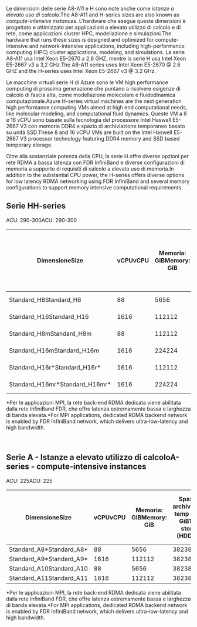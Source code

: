 <!-- A-series - compute-intensive instances, H-series -->

<span data-ttu-id="f3c9e-101">Le dimensioni delle serie A8-A11 e H sono note anche come *istanze a elevato uso di calcolo*.</span><span class="sxs-lookup"><span data-stu-id="f3c9e-101">The A8-A11 and H-series sizes are also known as *compute-intensive instances*.</span></span> <span data-ttu-id="f3c9e-102">L'hardware che esegue queste dimensioni è progettato e ottimizzato per applicazioni a elevato utilizzo di calcolo e di rete, come applicazioni cluster HPC, modellazione e simulazioni.</span><span class="sxs-lookup"><span data-stu-id="f3c9e-102">The hardware that runs these sizes is designed and optimized for compute-intensive and network-intensive applications, including high-performance computing (HPC) cluster applications, modeling, and simulations.</span></span> <span data-ttu-id="f3c9e-103">La serie A8-A11 usa Intel Xeon E5-2670 a 2,6 GHZ, mentre la serie H usa Intel Xeon E5-2667 v3 a 3,2 GHz.</span><span class="sxs-lookup"><span data-stu-id="f3c9e-103">The A8-A11 series uses Intel Xeon E5-2670 @ 2.6 GHZ and the H-series uses Intel Xeon E5-2667 v3 @ 3.2 GHz.</span></span> 

<span data-ttu-id="f3c9e-104">Le macchine virtuali serie H di Azure sono le VM high performance computing di prossima generazione che puntano a risolvere esigenze di calcolo di fascia alta, come modellazione molecolare e fluidodinamica computazionale.</span><span class="sxs-lookup"><span data-stu-id="f3c9e-104">Azure H-series virtual machines are the next generation high performance computing VMs aimed at high end computational needs, like molecular modeling, and computational fluid dynamics.</span></span> <span data-ttu-id="f3c9e-105">Queste VM a 8 e 16 vCPU sono basate sulla tecnologia del processore Intel Haswell E5-2667 V3 con memoria DDR4 e spazio di archiviazione temporaneo basato su unità SSD.</span><span class="sxs-lookup"><span data-stu-id="f3c9e-105">These 8 and 16 vCPU VMs are built on the Intel Haswell E5-2667 V3 processor technology featuring DDR4 memory and SSD based temporary storage.</span></span> 

<span data-ttu-id="f3c9e-106">Oltre alla sostanziale potenza della CPU, la serie H offre diverse opzioni per rete RDMA a bassa latenza con FDR InfiniBand e diverse configurazioni di memoria a supporto di requisiti di calcolo a elevato uso di memoria.</span><span class="sxs-lookup"><span data-stu-id="f3c9e-106">In addition to the substantial CPU power, the H-series offers diverse options for low latency RDMA networking using FDR InfiniBand and several memory configurations to support memory intensive computational requirements.</span></span>



## <a name="h-series"></a><span data-ttu-id="f3c9e-107">Serie H</span><span class="sxs-lookup"><span data-stu-id="f3c9e-107">H-series</span></span>

<span data-ttu-id="f3c9e-108">ACU: 290-300</span><span class="sxs-lookup"><span data-stu-id="f3c9e-108">ACU: 290-300</span></span>

| <span data-ttu-id="f3c9e-109">Dimensione</span><span class="sxs-lookup"><span data-stu-id="f3c9e-109">Size</span></span> | <span data-ttu-id="f3c9e-110">vCPU</span><span class="sxs-lookup"><span data-stu-id="f3c9e-110">vCPU</span></span> | <span data-ttu-id="f3c9e-111">Memoria: GiB</span><span class="sxs-lookup"><span data-stu-id="f3c9e-111">Memory: GiB</span></span> | <span data-ttu-id="f3c9e-112">GiB di archiviazione temp (unità SSD)</span><span class="sxs-lookup"><span data-stu-id="f3c9e-112">Temp storage (SSD) GiB</span></span> | <span data-ttu-id="f3c9e-113">Valore massimo per dischi di dati</span><span class="sxs-lookup"><span data-stu-id="f3c9e-113">Max data disks</span></span> | <span data-ttu-id="f3c9e-114">Velocità effettiva del disco max: IOPS</span><span class="sxs-lookup"><span data-stu-id="f3c9e-114">Max disk throughput: IOPS</span></span> | <span data-ttu-id="f3c9e-115">Schede di interfaccia di rete max</span><span class="sxs-lookup"><span data-stu-id="f3c9e-115">Max NICs</span></span> |
| --- | --- | --- | --- | --- | --- | --- |
| <span data-ttu-id="f3c9e-116">Standard_H8</span><span class="sxs-lookup"><span data-stu-id="f3c9e-116">Standard_H8</span></span> |<span data-ttu-id="f3c9e-117">8</span><span class="sxs-lookup"><span data-stu-id="f3c9e-117">8</span></span> |<span data-ttu-id="f3c9e-118">56</span><span class="sxs-lookup"><span data-stu-id="f3c9e-118">56</span></span> |<span data-ttu-id="f3c9e-119">1000</span><span class="sxs-lookup"><span data-stu-id="f3c9e-119">1000</span></span> |<span data-ttu-id="f3c9e-120">16</span><span class="sxs-lookup"><span data-stu-id="f3c9e-120">16</span></span> |<span data-ttu-id="f3c9e-121">16x500</span><span class="sxs-lookup"><span data-stu-id="f3c9e-121">16 x 500</span></span> |<span data-ttu-id="f3c9e-122">2</span><span class="sxs-lookup"><span data-stu-id="f3c9e-122">2</span></span>  |
| <span data-ttu-id="f3c9e-123">Standard_H16</span><span class="sxs-lookup"><span data-stu-id="f3c9e-123">Standard_H16</span></span> |<span data-ttu-id="f3c9e-124">16</span><span class="sxs-lookup"><span data-stu-id="f3c9e-124">16</span></span> |<span data-ttu-id="f3c9e-125">112</span><span class="sxs-lookup"><span data-stu-id="f3c9e-125">112</span></span> |<span data-ttu-id="f3c9e-126">2000</span><span class="sxs-lookup"><span data-stu-id="f3c9e-126">2000</span></span> |<span data-ttu-id="f3c9e-127">32</span><span class="sxs-lookup"><span data-stu-id="f3c9e-127">32</span></span> |<span data-ttu-id="f3c9e-128">32x500</span><span class="sxs-lookup"><span data-stu-id="f3c9e-128">32 x 500</span></span> |<span data-ttu-id="f3c9e-129">4</span><span class="sxs-lookup"><span data-stu-id="f3c9e-129">4</span></span> |
| <span data-ttu-id="f3c9e-130">Standard_H8m</span><span class="sxs-lookup"><span data-stu-id="f3c9e-130">Standard_H8m</span></span> |<span data-ttu-id="f3c9e-131">8</span><span class="sxs-lookup"><span data-stu-id="f3c9e-131">8</span></span> |<span data-ttu-id="f3c9e-132">112</span><span class="sxs-lookup"><span data-stu-id="f3c9e-132">112</span></span> |<span data-ttu-id="f3c9e-133">1000</span><span class="sxs-lookup"><span data-stu-id="f3c9e-133">1000</span></span> |<span data-ttu-id="f3c9e-134">16</span><span class="sxs-lookup"><span data-stu-id="f3c9e-134">16</span></span> |<span data-ttu-id="f3c9e-135">16x500</span><span class="sxs-lookup"><span data-stu-id="f3c9e-135">16 x 500</span></span> |<span data-ttu-id="f3c9e-136">2</span><span class="sxs-lookup"><span data-stu-id="f3c9e-136">2</span></span>  |
| <span data-ttu-id="f3c9e-137">Standard_H16m</span><span class="sxs-lookup"><span data-stu-id="f3c9e-137">Standard_H16m</span></span> |<span data-ttu-id="f3c9e-138">16</span><span class="sxs-lookup"><span data-stu-id="f3c9e-138">16</span></span> |<span data-ttu-id="f3c9e-139">224</span><span class="sxs-lookup"><span data-stu-id="f3c9e-139">224</span></span> |<span data-ttu-id="f3c9e-140">2000</span><span class="sxs-lookup"><span data-stu-id="f3c9e-140">2000</span></span> |<span data-ttu-id="f3c9e-141">32</span><span class="sxs-lookup"><span data-stu-id="f3c9e-141">32</span></span> |<span data-ttu-id="f3c9e-142">32x500</span><span class="sxs-lookup"><span data-stu-id="f3c9e-142">32 x 500</span></span> |<span data-ttu-id="f3c9e-143">4</span><span class="sxs-lookup"><span data-stu-id="f3c9e-143">4</span></span>  |
| <span data-ttu-id="f3c9e-144">Standard_H16r*</span><span class="sxs-lookup"><span data-stu-id="f3c9e-144">Standard_H16r*</span></span> |<span data-ttu-id="f3c9e-145">16</span><span class="sxs-lookup"><span data-stu-id="f3c9e-145">16</span></span> |<span data-ttu-id="f3c9e-146">112</span><span class="sxs-lookup"><span data-stu-id="f3c9e-146">112</span></span> |<span data-ttu-id="f3c9e-147">2000</span><span class="sxs-lookup"><span data-stu-id="f3c9e-147">2000</span></span> |<span data-ttu-id="f3c9e-148">32</span><span class="sxs-lookup"><span data-stu-id="f3c9e-148">32</span></span> |<span data-ttu-id="f3c9e-149">32x500</span><span class="sxs-lookup"><span data-stu-id="f3c9e-149">32 x 500</span></span> |<span data-ttu-id="f3c9e-150">4</span><span class="sxs-lookup"><span data-stu-id="f3c9e-150">4</span></span>  |
| <span data-ttu-id="f3c9e-151">Standard_H16mr*</span><span class="sxs-lookup"><span data-stu-id="f3c9e-151">Standard_H16mr*</span></span> |<span data-ttu-id="f3c9e-152">16</span><span class="sxs-lookup"><span data-stu-id="f3c9e-152">16</span></span> |<span data-ttu-id="f3c9e-153">224</span><span class="sxs-lookup"><span data-stu-id="f3c9e-153">224</span></span> |<span data-ttu-id="f3c9e-154">2000</span><span class="sxs-lookup"><span data-stu-id="f3c9e-154">2000</span></span> |<span data-ttu-id="f3c9e-155">32</span><span class="sxs-lookup"><span data-stu-id="f3c9e-155">32</span></span> |<span data-ttu-id="f3c9e-156">32x500</span><span class="sxs-lookup"><span data-stu-id="f3c9e-156">32 x 500</span></span> |<span data-ttu-id="f3c9e-157">4</span><span class="sxs-lookup"><span data-stu-id="f3c9e-157">4</span></span> |

<span data-ttu-id="f3c9e-158">*Per le applicazioni MPI, la rete back-end RDMA dedicata viene abilitata dalla rete InfiniBand FDR, che offre latenza estremamente bassa e larghezza di banda elevata.</span><span class="sxs-lookup"><span data-stu-id="f3c9e-158">*For MPI applications, dedicated RDMA backend network is enabled by FDR InfiniBand network, which delivers ultra-low-latency and high bandwidth.</span></span>

<br>



## <a name="a-series---compute-intensive-instances"></a><span data-ttu-id="f3c9e-159">Serie A - Istanze a elevato utilizzo di calcolo</span><span class="sxs-lookup"><span data-stu-id="f3c9e-159">A-series - compute-intensive instances</span></span>

<span data-ttu-id="f3c9e-160">ACU: 225</span><span class="sxs-lookup"><span data-stu-id="f3c9e-160">ACU: 225</span></span>

| <span data-ttu-id="f3c9e-161">Dimensione</span><span class="sxs-lookup"><span data-stu-id="f3c9e-161">Size</span></span> | <span data-ttu-id="f3c9e-162">vCPU</span><span class="sxs-lookup"><span data-stu-id="f3c9e-162">vCPU</span></span> | <span data-ttu-id="f3c9e-163">Memoria: GiB</span><span class="sxs-lookup"><span data-stu-id="f3c9e-163">Memory: GiB</span></span> | <span data-ttu-id="f3c9e-164">Spazio di archiviazione temp (HDD): GiB</span><span class="sxs-lookup"><span data-stu-id="f3c9e-164">Temp storage (HDD): GiB</span></span> | <span data-ttu-id="f3c9e-165">Valore massimo per dischi di dati</span><span class="sxs-lookup"><span data-stu-id="f3c9e-165">Max data disks</span></span> | <span data-ttu-id="f3c9e-166">Velocità effettiva del disco di dati max: IOPS</span><span class="sxs-lookup"><span data-stu-id="f3c9e-166">Max data disk throughput: IOPS</span></span> | <span data-ttu-id="f3c9e-167">Schede di interfaccia di rete max</span><span class="sxs-lookup"><span data-stu-id="f3c9e-167">Max NICs</span></span>|
| --- | --- | --- | --- | --- | --- | --- |
| <span data-ttu-id="f3c9e-168">Standard_A8*</span><span class="sxs-lookup"><span data-stu-id="f3c9e-168">Standard_A8*</span></span> |<span data-ttu-id="f3c9e-169">8</span><span class="sxs-lookup"><span data-stu-id="f3c9e-169">8</span></span> |<span data-ttu-id="f3c9e-170">56</span><span class="sxs-lookup"><span data-stu-id="f3c9e-170">56</span></span> |<span data-ttu-id="f3c9e-171">382</span><span class="sxs-lookup"><span data-stu-id="f3c9e-171">382</span></span> |<span data-ttu-id="f3c9e-172">16</span><span class="sxs-lookup"><span data-stu-id="f3c9e-172">16</span></span> |<span data-ttu-id="f3c9e-173">16x500</span><span class="sxs-lookup"><span data-stu-id="f3c9e-173">16x500</span></span> |<span data-ttu-id="f3c9e-174">2</span><span class="sxs-lookup"><span data-stu-id="f3c9e-174">2</span></span> |
| <span data-ttu-id="f3c9e-175">Standard_A9*</span><span class="sxs-lookup"><span data-stu-id="f3c9e-175">Standard_A9*</span></span> |<span data-ttu-id="f3c9e-176">16</span><span class="sxs-lookup"><span data-stu-id="f3c9e-176">16</span></span> |<span data-ttu-id="f3c9e-177">112</span><span class="sxs-lookup"><span data-stu-id="f3c9e-177">112</span></span> |<span data-ttu-id="f3c9e-178">382</span><span class="sxs-lookup"><span data-stu-id="f3c9e-178">382</span></span> |<span data-ttu-id="f3c9e-179">16</span><span class="sxs-lookup"><span data-stu-id="f3c9e-179">16</span></span> |<span data-ttu-id="f3c9e-180">16x500</span><span class="sxs-lookup"><span data-stu-id="f3c9e-180">16x500</span></span> |<span data-ttu-id="f3c9e-181">4</span><span class="sxs-lookup"><span data-stu-id="f3c9e-181">4</span></span> |
| <span data-ttu-id="f3c9e-182">Standard_A10</span><span class="sxs-lookup"><span data-stu-id="f3c9e-182">Standard_A10</span></span> |<span data-ttu-id="f3c9e-183">8</span><span class="sxs-lookup"><span data-stu-id="f3c9e-183">8</span></span> |<span data-ttu-id="f3c9e-184">56</span><span class="sxs-lookup"><span data-stu-id="f3c9e-184">56</span></span> |<span data-ttu-id="f3c9e-185">382</span><span class="sxs-lookup"><span data-stu-id="f3c9e-185">382</span></span> |<span data-ttu-id="f3c9e-186">16</span><span class="sxs-lookup"><span data-stu-id="f3c9e-186">16</span></span> |<span data-ttu-id="f3c9e-187">16x500</span><span class="sxs-lookup"><span data-stu-id="f3c9e-187">16x500</span></span> |<span data-ttu-id="f3c9e-188">2</span><span class="sxs-lookup"><span data-stu-id="f3c9e-188">2</span></span>  |
| <span data-ttu-id="f3c9e-189">Standard_A11</span><span class="sxs-lookup"><span data-stu-id="f3c9e-189">Standard_A11</span></span> |<span data-ttu-id="f3c9e-190">16</span><span class="sxs-lookup"><span data-stu-id="f3c9e-190">16</span></span> |<span data-ttu-id="f3c9e-191">112</span><span class="sxs-lookup"><span data-stu-id="f3c9e-191">112</span></span> |<span data-ttu-id="f3c9e-192">382</span><span class="sxs-lookup"><span data-stu-id="f3c9e-192">382</span></span> |<span data-ttu-id="f3c9e-193">16</span><span class="sxs-lookup"><span data-stu-id="f3c9e-193">16</span></span> |<span data-ttu-id="f3c9e-194">16x500</span><span class="sxs-lookup"><span data-stu-id="f3c9e-194">16x500</span></span> |<span data-ttu-id="f3c9e-195">4</span><span class="sxs-lookup"><span data-stu-id="f3c9e-195">4</span></span> |

<span data-ttu-id="f3c9e-196">*Per le applicazioni MPI, la rete back-end RDMA dedicata viene abilitata dalla rete InfiniBand FDR, che offre latenza estremamente bassa e larghezza di banda elevata.</span><span class="sxs-lookup"><span data-stu-id="f3c9e-196">*For MPI applications, dedicated RDMA backend network is enabled by FDR InfiniBand network, which delivers ultra-low-latency and high bandwidth.</span></span>

<br>



